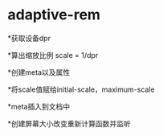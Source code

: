 # adaptive-rem
*获取设备dpr

*算出缩放比例 scale = 1/dpr

*创建meta以及属性

*将scale值赋给initial-scale，maximum-scale

*meta插入到文档中

*创建屏幕大小改变重新计算函数并监听

